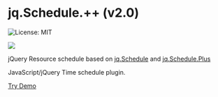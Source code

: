 jq.Schedule.++ (v2.0)
==============

![License: MIT](https://img.shields.io/badge/License-MIT-green.svg)

![](https://raw.githubusercontent.com/linmasahiro/jquery.schedule.plus/master/demo/images.png)

jQuery Resource schedule based on [jq.Schedule](https://github.com/ateliee/jquery.schedule/) and [jq.Schedule.Plus](https://github.com/linmasahiro/jquery.schedule.plus)

JavaScript/jQuery Time schedule plugin.


[Try Demo](https://sebasira.github.io/jquery.schedule.plus/demo/)
